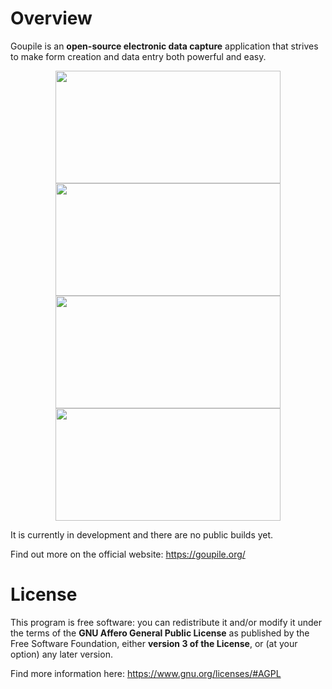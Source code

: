# Overview

Goupile is an **open-source electronic data capture** application that strives to make form creation and data entry both powerful and easy.

<p style="text-align: center;">
    <a href="https://goupile.org/static/screenshots/editor.webp" target="_blank">
        <img src="https://goupile.org/static/screenshots/editor.webp"
             width="360" height="180" alt=""/>
    </a>
    <a href="https://goupile.org/static/screenshots/data.webp" target="_blank">
        <img src="https://goupile.org/static/screenshots/data.webp"
             width="360" height="180" alt=""/>
    </a>
    <a href="https://goupile.org/static/screenshots/overview.webp" target="_blank">
        <img src="https://goupile.org/static/screenshots/overview.webp"
             width="360" height="180" alt=""/>
    </a>
    <a href="https://goupile.org/static/screenshots/tablet.webp" target="_blank">
        <img src="https://goupile.org/static/screenshots/tablet.webp"
             width="360" height="180" alt=""/>
   </a>
</p>

It is currently in development and there are no public builds yet.

Find out more on the official website: https://goupile.org/

# License

This program is free software: you can redistribute it and/or modify it under the terms of the **GNU Affero General Public License** as published by the Free Software Foundation, either **version 3 of the License**, or (at your option) any later version.

Find more information here: https://www.gnu.org/licenses/#AGPL
